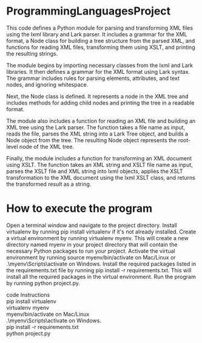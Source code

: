 # ProgrammingLanguagesProject
This code defines a Python module for parsing and transforming XML files using the lxml library and Lark parser. It includes a grammar for the XML format, a Node class for building a tree structure from the parsed XML, and functions for reading XML files, transforming them using XSLT, and printing the resulting strings.

The module begins by importing necessary classes from the lxml and Lark libraries. It then defines a grammar for the XML format using Lark syntax. The grammar includes rules for parsing elements, attributes, and text nodes, and ignoring whitespace.

Next, the Node class is defined. It represents a node in the XML tree and includes methods for adding child nodes and printing the tree in a readable format.

The module also includes a function for reading an XML file and building an XML tree using the Lark parser. The function takes a file name as input, reads the file, parses the XML string into a Lark Tree object, and builds a Node object from the tree. The resulting Node object represents the root-level node of the XML tree.

Finally, the module includes a function for transforming an XML document using XSLT. The function takes an XML string and XSLT file name as input, parses the XSLT file and XML string into lxml objects, applies the XSLT transformation to the XML document using the lxml XSLT class, and returns the transformed result as a string.

# How to execute the program
Open a terminal window and navigate to the project directory.
Install virtualenv by running pip install virtualenv if it's not already installed.
Create a virtual environment by running virtualenv myenv. This will create a new directory named myenv in your project directory that will contain the necessary Python packages to run your project.
Activate the virtual environment by running source myenv/bin/activate on Mac/Linux or .\myenv\Scripts\activate on Windows.
Install the required packages listed in the requirements.txt file by running pip install -r requirements.txt. This will install all the required packages in the virtual environment.
Run the program by running python project.py.

code Instructions <br />
pip install virtualenv <br />
virtualenv myenv <br />
myenv/bin/activate on Mac/Linux <br />
.\myenv\Scripts\activate on Windows. <br />
pip install -r requirements.txt <br />
python project.py <br />
